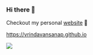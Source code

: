 ### Hi there 👋
Checkout my personal [website](https://vrindavansanap.github.io) 💫 


https://vrindavansanap.github.io


![](https://komarev.com/ghpvc/?username=vrindavansanap)



